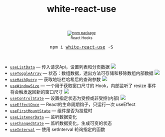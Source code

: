 <div align="center">
  <h1>
    <br />
    <br />
    white-react-use
    <br />
    <br />
  </h1>
  <sup>
    <a href="https://www.npmjs.com/package/white-react-use">
       <img src="https://img.shields.io/npm/v/white-react-use.svg" alt="npm package" />
    </a>
    <br />
    React Hooks
  </sup>
  <br />
  <pre>npm i <a href="https://www.npmjs.com/package/white-react-use">white-react-use</a> -S</pre>
  <br />
</div>

- [`useListData`](./docs/useListData.md) &mdash; 传入请求Api，设置列表和分页数据 [![][img-demo]](https://codesandbox.io/s/uselistdata-0js8z)
- [`useToggleArray`](./docs/useToggleArray.md) &mdash; 状态：数组数据，透出方法可存储和移除数组内部数据 [![][img-demo]](https://codesandbox.io/s/usetogglearray-vqn24)
- [`useHashQuery`](./docs/useHashQuery.md) &mdash; 获取地址栏哈希后的查询参数 [![][img-demo]](https://codesandbox.io/s/usehashquery-751f0)
- [`useWindowSize`](./docs/useWindowSize.md) &mdash; 一个用于获取窗口尺寸的 Hook，内部监听了 resize 事件将会触发返回新的窗口尺寸 [![][img-demo]](https://codesandbox.io/s/usewindowsize-w90zq)
- [`useControlState`](./docs/useControlState.md) &mdash; 设置指定状态为受控或非受控(内部) [![][img-demo]](https://codesandbox.io/s/usecontrolstate-zutiz)
- [`useEffectOnce`](./docs/useEffectOnce.md) &mdash; React的生命周期钩子，只运行一次 useEffect
- [`useFirstMountState`](./docs/useFirstMountState.md) &mdash; 组件是否为挂载时
- [`useListenerData`](./docs/useListenerData.md) &mdash; 监听数据变化
- [`useChangedState`](./docs/useChangedState.md) &mdash; 监听数据变化，生成可变的状态
- [`useInterval`](./docs/useInterval.md) &mdash; 使用 setInterval 轮询指定的函数





[img-demo]: https://img.shields.io/badge/demo-%20%20%20%F0%9F%9A%80-green.svg

